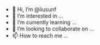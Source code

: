 - 👋 Hi, I’m @liusunf
- 👀 I’m interested in ...
- 🌱 I’m currently learning ...
- 💞️ I’m looking to collaborate on ...
- 📫 How to reach me ...

<!---
liusunf/liusunf is a ✨ special ✨ repository because its `README.md` (this file) appears on your GitHub profile.
You can click the Preview link to take a look at your changes.
--->
